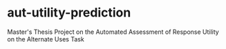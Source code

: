 # aut-utility-prediction
Master's Thesis Project on the Automated Assessment of Response Utility on the Alternate Uses Task
